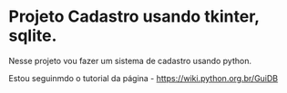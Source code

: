 # Projeto Cadastro usando tkinter, sqlite.

Nesse projeto vou fazer um sistema de cadastro usando python.

Estou seguinmdo o tutorial da página - https://wiki.python.org.br/GuiDB
